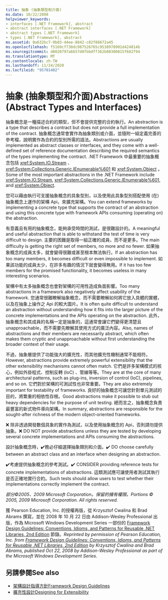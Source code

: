 ```yaml
---
title: 抽象 (抽象類型和介面)
ms.date: 10/22/2008
helpviewer_keywords:
- interfaces [.NET Framework], abstract
- abstract interfaces [.NET Framework]
- abstract types [.NET Framework]
- types [.NET Framework], abstract
ms.assetid: 0a632bc7-9b03-44ee-8842-c82f88672a45
ms.openlocfilehash: f5169cf730dc987526765c9538978901d424814b
ms.sourcegitcommit: d8020797a6657d0fbbdff362b80300815f682f94
ms.translationtype: MT
ms.contentlocale: zh-TW
ms.lasthandoff: 11/24/2020
ms.locfileid: "95701402"
---
```

# <a name="abstractions-abstract-types-and-interfaces"></a><span data-ttu-id="87328-102">抽象 (抽象類型和介面)</span><span class="sxs-lookup"><span data-stu-id="87328-102">Abstractions (Abstract Types and Interfaces)</span></span>

<span data-ttu-id="87328-103">抽象概念是一種描述合約的類型，但不會提供完整的合約執行。</span><span class="sxs-lookup"><span data-stu-id="87328-103">An abstraction is a type that describes a contract but does not provide a full implementation of the contract.</span></span> <span data-ttu-id="87328-104">抽象概念通常會實作為抽象類別或介面，並隨附一組定義完善的參考檔，說明實作為合約的型別所需的語法。</span><span class="sxs-lookup"><span data-stu-id="87328-104">Abstractions are usually implemented as abstract classes or interfaces, and they come with a well-defined set of reference documentation describing the required semantics of the types implementing the contract.</span></span> <span data-ttu-id="87328-105">.NET Framework 中最重要的抽象概念包括 <xref:System.IO.Stream> 、 <xref:System.Collections.Generic.IEnumerable%601> 和 <xref:System.Object> 。</span><span class="sxs-lookup"><span data-stu-id="87328-105">Some of the most important abstractions in the .NET Framework include <xref:System.IO.Stream>, <xref:System.Collections.Generic.IEnumerable%601>, and <xref:System.Object>.</span></span>

 <span data-ttu-id="87328-106">您可以藉由執行可支援抽象概念的具象型別，以及使用此具象型別搭配使用 (在) 抽象概念上運作的架構 Api，來擴充架構。</span><span class="sxs-lookup"><span data-stu-id="87328-106">You can extend frameworks by implementing a concrete type that supports the contract of an abstraction and using this concrete type with framework APIs consuming (operating on) the abstraction.</span></span>

 <span data-ttu-id="87328-107">有意義且有用的抽象概念，能夠承受時間的測試，是很難設計的。</span><span class="sxs-lookup"><span data-stu-id="87328-107">A meaningful and useful abstraction that is able to withstand the test of time is very difficult to design.</span></span> <span data-ttu-id="87328-108">主要的困難是取得一組正確的成員，而不是更多。</span><span class="sxs-lookup"><span data-stu-id="87328-108">The main difficulty is getting the right set of members, no more and no fewer.</span></span> <span data-ttu-id="87328-109">如果抽象概念的成員太多，就會變得很難或甚至根本無法執行。</span><span class="sxs-lookup"><span data-stu-id="87328-109">If an abstraction has too many members, it becomes difficult or even impossible to implement.</span></span> <span data-ttu-id="87328-110">如果該功能的成員太少，在許多有趣的情況下就會變得無用。</span><span class="sxs-lookup"><span data-stu-id="87328-110">If it has too few members for the promised functionality, it becomes useless in many interesting scenarios.</span></span>

 <span data-ttu-id="87328-111">架構中有太多抽象概念也會對架構的可用性造成負面影響。</span><span class="sxs-lookup"><span data-stu-id="87328-111">Too many abstractions in a framework also negatively affect usability of the framework.</span></span> <span data-ttu-id="87328-112">您通常很難瞭解抽象概念，而不需要瞭解如何將它放入具體的實體，以及在抽象上操作之 Api 的較大圖片。</span><span class="sxs-lookup"><span data-stu-id="87328-112">It is often quite difficult to understand an abstraction without understanding how it fits into the larger picture of the concrete implementations and the APIs operating on the abstraction.</span></span> <span data-ttu-id="87328-113">此外，抽象概念和其成員的名稱一定是抽象的，這通常會讓它們變得更清楚且 unapproachable，而不需要先瞭解其使用方式的廣泛內容。</span><span class="sxs-lookup"><span data-stu-id="87328-113">Also, names of abstractions and their members are necessarily abstract, which often makes them cryptic and unapproachable without first understanding the broader context of their usage.</span></span>

 <span data-ttu-id="87328-114">不過，抽象層提供了功能強大的擴充性，而其他擴充性機制通常不能相符。</span><span class="sxs-lookup"><span data-stu-id="87328-114">However, abstractions provide extremely powerful extensibility that the other extensibility mechanisms cannot often match.</span></span> <span data-ttu-id="87328-115">它們是許多架構模式的核心，例如外掛程式、控制反轉 (IoC) 、管線等等。</span><span class="sxs-lookup"><span data-stu-id="87328-115">They are at the core of many architectural patterns, such as plug-ins, inversion of control (IoC), pipelines, and so on.</span></span> <span data-ttu-id="87328-116">它們對於架構的可測試性也非常重要。</span><span class="sxs-lookup"><span data-stu-id="87328-116">They are also extremely important for testability of frameworks.</span></span> <span data-ttu-id="87328-117">良好的抽象概念可讓您針對單元測試的目的，將繁重的相依性存根。</span><span class="sxs-lookup"><span data-stu-id="87328-117">Good abstractions make it possible to stub out heavy dependencies for the purpose of unit testing.</span></span> <span data-ttu-id="87328-118">總而言之，抽象概念負責最豐富的新式物件導向架構。</span><span class="sxs-lookup"><span data-stu-id="87328-118">In summary, abstractions are responsible for the sought-after richness of the modern object-oriented frameworks.</span></span>

 <span data-ttu-id="87328-119">❌ 除非透過開發數個具象的實作為測試，以及使用抽象概念的 Api，否則請勿提供抽象。</span><span class="sxs-lookup"><span data-stu-id="87328-119">❌ DO NOT provide abstractions unless they are tested by developing several concrete implementations and APIs consuming the abstractions.</span></span>

 <span data-ttu-id="87328-120">設計抽象概念時，✔️務必仔細選擇抽象類別和介面。</span><span class="sxs-lookup"><span data-stu-id="87328-120">✔️ DO choose carefully between an abstract class and an interface when designing an abstraction.</span></span>

 <span data-ttu-id="87328-121">✔️考慮提供抽象概念的參考測試。</span><span class="sxs-lookup"><span data-stu-id="87328-121">✔️ CONSIDER providing reference tests for concrete implementations of abstractions.</span></span> <span data-ttu-id="87328-122">這類測試應可讓使用者測試其執行是否正確地實行合約。</span><span class="sxs-lookup"><span data-stu-id="87328-122">Such tests should allow users to test whether their implementations correctly implement the contract.</span></span>

 <span data-ttu-id="87328-123">*部分©2005、2009 Microsoft Corporation。保留的擁有權限。*</span><span class="sxs-lookup"><span data-stu-id="87328-123">*Portions © 2005, 2009 Microsoft Corporation. All rights reserved.*</span></span>

 <span data-ttu-id="87328-124">獲 Pearson Education, Inc. 的授權再版，從 Krzysztof Cwalina 和 Brad Abrams 撰寫，並在 2008 年 10 月 22 日由 Addison-Wesley Professional 出版，作為 Microsoft Windows Development Series 一部份的 [Framework Design Guidelines: Conventions, Idioms, and Patterns for Reusable .NET Libraries, 2nd Edition](https://www.informit.com/store/framework-design-guidelines-conventions-idioms-and-9780321545619) 節錄。</span><span class="sxs-lookup"><span data-stu-id="87328-124">*Reprinted by permission of Pearson Education, Inc. from [Framework Design Guidelines: Conventions, Idioms, and Patterns for Reusable .NET Libraries, 2nd Edition](https://www.informit.com/store/framework-design-guidelines-conventions-idioms-and-9780321545619) by Krzysztof Cwalina and Brad Abrams, published Oct 22, 2008 by Addison-Wesley Professional as part of the Microsoft Windows Development Series.*</span></span>

## <a name="see-also"></a><span data-ttu-id="87328-125">另請參閱</span><span class="sxs-lookup"><span data-stu-id="87328-125">See also</span></span>

- [<span data-ttu-id="87328-126">架構設計指導方針</span><span class="sxs-lookup"><span data-stu-id="87328-126">Framework Design Guidelines</span></span>](index.md)
- [<span data-ttu-id="87328-127">擴充性設計</span><span class="sxs-lookup"><span data-stu-id="87328-127">Designing for Extensibility</span></span>](designing-for-extensibility.md)
